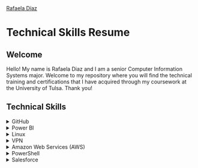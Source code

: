 <script type="text/javascript" src="https://platform.linkedin.com/badges/js/profile.js" async defer></script>
<div class="LI-profile-badge"  data-version="v1" data-size="medium" data-locale="en_US" data-type="vertical" data-theme="light" data-vanity="rafaeladiaz98"><a class="LI-simple-link" href='https://ec.linkedin.com/in/rafaeladiaz98?trk=profile-badge'>Rafaela Díaz</a></div>
<h1>Technical Skills Resume</h1>
<h2>Welcome</h2>
Hello! My name is Rafaela Diaz and I am a senior Computer Information Systems major. Welcome to my repository where you will find the technical training and certifications that I have acquired through my coursework at the University of Tulsa. Thank you!

<h2>Technical Skills</h2>

<details><summary>GitHub</summary>
          
<br /> I completed the following courses in the <a href="https://lab.github.com/courses">GitHub Learning Lab</a>. These courses helped me understand the basic Github workflow and taught me many useful fundamental Github skills such as how to stand up static pages, create and manage pull requests, facilitate collaboration, the use of Markdown and HTML to format webpages, and more.<br />
<br></br>
<h4>Courses:</h4>
<ul>
<li>Introduction to GitHub</li>
<li>Communicating using Markdown</li>
<li>Uploading your project to Github</li>
<li>GitHub Pages</li>
<li>Reviewing pull requests</li>
<li>Managing merge conflicts</li>
<li>Securing your workflows</li>
</ul>
<br />
<img src="firstday.png" alt="Github First Day Learning Path photo" />
<img src="firstweek.png" alt="Github First Week Learning Path photo" />
<img src="profile.png" alt="Github Profile RD photo" />
<br />
<br />

</details> 
          
<details><summary>Power BI</summary>
          
<br> I completed the <a href="https://www.edx.org/course/analyzing-and-visualizing-data-with-power-bi-0">Analyzing and Visualizing Data with Power BI</a> course on edX and completed the following courses. These courses taught me how to input data from different data sources, create interactive visual reports, add and modify elements on a dashboard, and transform and interpret different kinds of data.<br>
<br></br>
<h4>Courses:</h4> 
<ul>
<li>Power BI Desktop Data Transformations</li>
<li>Power BI Desktop Modelling</li>
<li>Power BI Desktop Visualization</li>
<li>Power BI Service</li>
<li>Working with Excel</li>
<li>Direct Connectivity</li>
<li>Developer API</li>
<li>Mobile App</li>
</ul>
<br>
<img src="PowerBICourse.png" alt="Power BI Course Completion">
<br>
<br></br>
After completing the Power BI edX course, I created the following dashboard using the <a                                       href="https://docs.microsoft.com/en-us/power-bi/sample-datasets#the-power-bi-samples-as-excel-files">Supplier Quality         Analysis sample data</a> provided by Microsoft. This dashboard shows the skills and knowledge I have gained throughout         this course, by using different visualization charts to effectively represent and communicate complex datasets.
Click the following link to watch a demonstration of my Power BI dashboard: <a                                                 href="https://youtu.be/b664ZzpZtSk">Rafaela Diaz Supplier Quality Analysis Dashboard Video</a>.
A link to my shared Dashboard in PowerBI is also available here: <a href="https://app.powerbi.com/groups/me/dashboards/3edb2d08-7596-4fa2-a038-d77650484157?ctid=d4ff013c-62b7-4167-924f-          5bd93e8202d3">Rafaela Diaz Supplier Quality Analysis Dashboard in Power BI</a>.
<br>
<br></br>
<img src="Dashboard Rafaela.png" alt="Power BI dashboard photo">
<br>
<br>
 
</details>
 
<details><summary>Linux</summary>
          
<br>I completed the LPI Linux Essentials Certification course on <a href="https://linuxacademy.com/">Linux Academy</a>. 
These courses helped me get started with the Linux operating system and the Linux kernel, as well as getting the basic skills for the Linux command line syntax. 
<br>
<br> 
<h4>Topics:</h4>
<ul>
<li>Linux Evolution and Popular Operating Systems</li>
<li>Major Open-Source Applications</li>
<li>Open-Source Software and Licensing</li>  
<li>ICT Skills and Working in Linux</li> 
<li>Command Line Basics</li>
<li>Using the Command Line to Get Help</li>
<li>Using Directories and Listing Files</li> 
<li>Creating, Moving, and Deleting Files</li> 
<li>Archiving Files on the Command Line</li> 
<li>Searching and Extracting Data from Files</li>
<li>Turning Commands into a Script</li>
<li>Choosing an Operating System</li>
<li>Understanding Computer Hardware</li>
<li>Where Data Is Stored</li> 
<li>Your Computer on the Network</li> 
<li>Basic Security and Identifying User Types</li> 
<li>Creating Users and Groups</li> 
<li>Managing File Permissions and Ownership</li>  
<li>Special Directories and Files</li>
</ul>
<h4> Certificate: </h4>
<img src="LinuxRafaela.png" alt="LPI Linux Essentials Certificate Course Completion">
<br>  
          
</details>
   
<details><summary>VPN</summary>

<br>
I installed the lastest version of Ubuntu server and configured my own IPSEC VPN in the cloud using the <a href="https://github.com/trailofbits/algo">Algo VPN</a> Ansible scripts provided by Trail of Bits. With the help of this tutorial, I successfully deployed the Algo server, configured VPN clients, set up an SSH tunnel, and added and removed users. 
I also had to set up an account with Digital Ocean, a cloud hosting provider, to run the VPN and download the Wireguard app for macOS to enable my VPN clients. 
<br>
<br>
<img src="AlgoVPN.png" alt="Algo VPN photo"> 
<br>
<br>

</details>
  
<details><summary>Amazon Web Services (AWS)</summary>
<br>
 I completed the AWS Essentials course on <a href="https://linuxacademy.com/">Linux Academy</a>. The course introduced me to the core AWS services, helped set up my own AWS account, and I was challenged with real-world scenarios and hands-on activities using the Linux live environment. I was provided with an introduction to Amazon's Identity Access Management, Elastic Compute Cloud, database services, Simple Notification System, Elastic Load Balancers, Auto Scaling, and Route 53. 
<br>
<br>
       
<h4>Topics:</h4>
<ul>
<li>AWS Essentials</li>
<li>Managing AWS Access with Users, Groups, and Roles</li>
<li>Identity and Access Management (IAM)</li>
<li>Networking Services and Connectivity</li>
<li>Virtual Private Cloud (VPC)</li>
<li>Compute Services</li>
<li>Elastic Cloud Compute (EC2)</li>
<li>Storage Services</li>
<li>Database Services</li>
<li>Monitoring, Alerts, and Notifications</li>
<li>Simple Notification Service (SNS)</li>
<li>Load Balancing, Elasticity, and Scalability</li>
<li>Elastic Load Balancer (ELB)</li>
<li>Auto Scaling</li>
<li>Route 53</li>
<li>Serverless Computing - Lambda</li>
</ul>
<br> 
<img src="AWSCertificate.png" alt="AWS photo">
<br>
<br>
      
</details>

<details><summary>PowerShell</summary>
<br> 
I completed the PowerShell 5 Essential Training on <a href="https://www.linkedin.com/learning/powershell-5-essential-training/welcome">LinkedIn Learning</a>.This training provided me a detailed overview and learning experience of Powershell 5 including how to get a hand from the help system, extend PowerShell with modules and snap-ins, harness the power of the PowerShell pipeline, and script and automate common administrative tasks. I was also introduced to one of PowerShell's most exciting features, remote management, which can be very useful for scaling management. 
<br>
<br>
       
<h4>Topics:</h4>
<ul>
<li>Installing Windows Management Framework 5</li>
<li>Running commands (cmdlets)</li>
<li>Discovering commands</li>
<li>Understanding cmdlet syntax</li>
<li>Resolving terse commands</li>
<li>Finding and using local modules</li>
<li>Working with files, printers, CSVs, and XML in the pipeline</li>
<li>Selecting, sorting, and filtering object data</li>
<li>Creating scripts</li>
<li>Automating tasks</li>
<li>Using PowerShell remoting</li>
</ul>
<br> 
<img src="PowerShell.png" alt="PowerShell photo">
<br>
<br>
  
</details>
     
<details><summary>Salesforce</summary>
<br>
I completed the Salesforce Admin Beginner training course on <a href="https://trailhead.salesforce.com/en/content/learn/trails/force_com_admin_beginner">Trailhead Salesforce</a>. This course taught me the basics of customizing and managing the Salesforce platform as an administrator and introduced me to some core skills including general, reporting, moblile, database, and data management skills. The modules covered in this training provided me a detailed overview of important tasks and subjects that are useful to know to get around Salesforce as an admin and enhance the user-side experience. 
<br>
<br>
       
<h4>Topics:</h4>
<ul>
<li>Salesforce Platform Basics</li>
<li>Data Modeling</li>
<li>Data Management</li>
<li>Lightning Experience Customization</li>
<li>User Engagement</li>
<li>Reports & Dashboards for Lightning Experience</li>
</ul>
<br> 
<img src="Salesforce1.png" alt="Salesforce1 photo">
<img src="Salesforce2.png" alt="Salesforce2 photo">
<img src="Salesforce3.png" alt="Salesforce3 photo">
<br>
<br>
</details>
  


        

 
